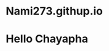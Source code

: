 # Nami273.githup.io
<!DOCTYPE html>
<html>
<head>
    <meta charset="UTF-8">
    <title>Hello</title>
</head>
<body>
    <h1>Hello Chayapha</h1>
</body>
</html>
